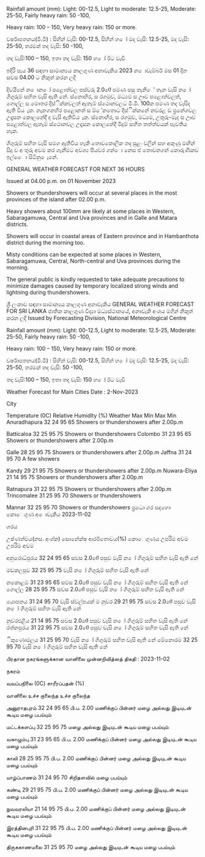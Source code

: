 Rainfall amount (mm): Light: 00-12.5, Light to moderate: 12.5-25, Moderate: 25-50, Fairly heavy rain: 50 -100,

Heavy rain: 100 – 150, Very heavy rain: 150 or more.

වර්ෂාපතනය(මි.මී) : සිහින් වැසි: 00-12.5, සිහින් හ ෝ මද වැසි: 12.5-25, මද වැසි: 25-50, තරමක් තද වැසි: 50 -100,

තද වැසි:100 – 150, ඉතා තද වැසි: 150 හ ෝ ඊට වැඩි

ඉදිරි පැය 36 සඳහා සාමාන්‍යය කාලගුණ අනාවැකිය 2023 න ොවැම්බර් මස 01 දින සවස 04.00 ට නිකුත් කරන ලදි

දිවයිනේ න ොන ෝ පළොත්වල පස්වරු 2.00ේ පමණ පසු තැනිේ තැන වැසි න ෝ ගිගුරුම් සහිත වැසි ඇති නේ. ස්නොහිර, ස රගමුව, මධ්‍යම ස ඌව පළොත්වලත්, ගොල්ල ස මොතර දිස්ික්කවලත් ඇතැම් ස්ථොනවලට මි.මී. 100ක පමණ තද වැසිද ඇති විය ැක. නැනගනහිර පළොනත් ස ම් ේනතොට දිස්ික්කනේ නවරළ ඩ ප්‍රනේශවල උදෑසන කොලනේදී ද වැසි ඇතිවිය ැක. ස්නොහිර, ස රගමුව, මධ්‍යම, උතුරු-මැද ස ඌව පළොත්වල ඇතැම් ස්ථොනවල උදෑසන කොලනේදී මීදුම් සහිත තත්ත්වයක් පැවතිය හැක.

ගිගුරුම් සහිත වැසි සමග ඇතිවිය හැකි තොවකොලික තද සුළං වලින් සහ අකුණු මඟින් සිදු ව අ තුරු අවම කර ගැනීමට අවශ්‍ය පියවර ගන් ො නෙස ජ තොවනගන් කොරුණිකව ඉල්ෙො සිටිනු ෙැනේ.

GENERAL WEATHER FORECAST FOR NEXT 36 HOURS

Issued at 04.00 p.m. on 01 November 2023

Showers or thundershowers will occur at several places in the most provinces of the island after 02.00 p.m.

Heavy showers about 100mm are likely at some places in Western, Sabaragamuwa, Central and Uva provinces and in Galle and Matara districts.

Showers will occur in coastal areas of Eastern province and in Hambanthota district during the morning too.

Misty conditions can be expected at some places in Western, Sabaragamuwa, Central, North-central and Uva provinces during the morning.

The general public is kindly requested to take adequate precautions to minimize damages caused by temporary localized strong winds and lightning during thundershowers.

ශ්‍රී ලංකාව සඳහා සාමාන්‍යය කාලගුණ අනාවැකිය GENERAL WEATHER FORECAST FOR SRI LANKA ජාතික කාලගුණ විද්‍යා මධ්‍යස්ථානයේ, අනාවැකි අංශය මගින් නිකුත් කරන ලදි Issued by Forecasting Division, National Meteorological Centre

Rainfall amount (mm): Light: 00-12.5, Light to moderate: 12.5-25, Moderate: 25-50, Fairly heavy rain: 50 -100,

Heavy rain: 100 – 150, Very heavy rain: 150 or more.

වර්ෂාපතනය(මි.මී) : සිහින් වැසි: 00-12.5, සිහින් හ ෝ මද වැසි: 12.5-25, මද වැසි: 25-50, තරමක් තද වැසි: 50 -100,

තද වැසි:100 – 150, ඉතා තද වැසි: 150 හ ෝ ඊට වැඩි

Weather Forecast for Main Cities Date : 2-Nov-2023

City

Temperature (0C) Relative Humidity (%) Weather Max Min Max Min Anuradhapura 32 24 95 65 Showers or thundershowers after 2.00p.m

Batticaloa 32 25 95 75 Showers or thundershowers Colombo 31 23 95 65 Showers or thundershowers after 2.00p.m

Galle 28 25 95 75 Showers or thundershowers after 2.00p.m Jaffna 31 24 95 70 A few showers

Kandy 29 21 95 75 Showers or thundershowers after 2.00p.m Nuwara-Eliya 21 14 95 75 Showers or thundershowers after 2.00p.m

Ratnapura 31 22 95 75 Showers or thundershowers after 2.00p.m Trincomalee 31 25 95 70 Showers or thundershowers

Mannar 32 25 95 70 Showers or thundershowers ප්‍රධො ගර සදහො කොෙගුණ අ ොවැකිය 2023-11-02

ගරය

උෂ්ණත්වය(නස. අංශ්‍ක) සොනේක්ෂ ආර්රතොවය(%) කොෙගුණය උපරිම අවම උපරිම අවම

අනුරොධ්‍පුරය 32 24 95 65 සවස 2.00ේ පසුව වැසි න ෝ ගිගුරුම් සහිත වැසි ඇති නේ

මඩකලපුව 32 25 95 75 වැසි න ෝ ගිගුරුම් සහිත වැසි ඇති නේ

නකොළඹ 31 23 95 65 සවස 2.00ේ පසුව වැසි න ෝ ගිගුරුම් සහිත වැසි ඇති නේ ගොල්ල 28 25 95 75 සවස 2.00ේ පසුව වැසි න ෝ ගිගුරුම් සහිත වැසි ඇති නේ

යොපනය 31 24 95 70 වැසි ස්වල්පයක් ම නුවර 29 21 95 75 සවස 2.00ේ පසුව වැසි න ෝ ගිගුරුම් සහිත වැසි ඇති නේ

නුවරඑළිය 21 14 95 75 සවස 2.00ේ පසුව වැසි න ෝ ගිගුරුම් සහිත වැසි ඇති නේ රත්නපුරය 31 22 95 75 සවස 2.00ේ පසුව වැසි න ෝ ගිගුරුම් සහිත වැසි ඇති නේ

ිකුණොමලය 31 25 95 70 වැසි න ෝ ගිගුරුම් සහිත වැසි ඇති නේ මේනොරම 32 25 95 70 වැසි න ෝ ගිගුරුම් සහිත වැසි ඇති නේ

பிரதான நகரங்களுக்கான வானிலை முன்னறிவித்தை் திகதி : 2023-11-02

நகரம்

வவப்பநிலை (0C) சாரீரப்பதன் (%)

வானிலை உச்ச குலைந்த உச்ச குலைந்த

அனுராதபுரம் 32 24 95 65 பி.ப. 2.00 மணிக்குப் பின்னர் மழை அல்லது இடியுடன் கூடிய மழை பபய்யும்

மட்டக்களப்பு 32 25 95 75 மழை அல்லது இடியுடன் கூடிய மழை பபய்யும்

வகாழும்பு 31 23 95 65 பி.ப. 2.00 மணிக்குப் பின்னர் மழை அல்லது இடியுடன் கூடிய மழை பபய்யும்

காலி 28 25 95 75 பி.ப. 2.00 மணிக்குப் பின்னர் மழை அல்லது இடியுடன் கூடிய மழை பபய்யும்

யாழ்ப்பாணம் 31 24 95 70 சிறிதளவில் மழை பபய்யும்

கண்டி 29 21 95 75 பி.ப. 2.00 மணிக்குப் பின்னர் மழை அல்லது இடியுடன் கூடிய மழை பபய்யும்

நுவவரலியா 21 14 95 75 பி.ப. 2.00 மணிக்குப் பின்னர் மழை அல்லது இடியுடன் கூடிய மழை பபய்யும்

இரத்தினபுரி 31 22 95 75 பி.ப. 2.00 மணிக்குப் பின்னர் மழை அல்லது இடியுடன் கூடிய மழை பபய்யும்

திருககாணமலை 31 25 95 70 மழை அல்லது இடியுடன் கூடிய மழை பபய்யும்